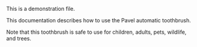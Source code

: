 
This is a demonstration file.

This documentation describes how to use the Pavel automatic
toothbrush.

Note that this toothbrush is safe to use for children,
adults, pets, wildlife, and trees.

